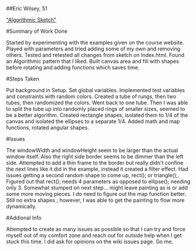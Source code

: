 ##Eric Wilsey, 51

["Algorithmic Sketch"](https://ewilsey.github.io/120-work/hw-6/)

#Summary of Work Done

Started by experimenting with the examples given on the course website. Played with parameters and tried adding some of my own and removing others. Tested and retested all changes from sketch on Index.html. Found an Algorithmic pattern that I liked. Built canvas area and fill with shapes before rotating and adding functions which saves time.

#Steps Taken

Put background in Setup. Set global variables. Implemented test variables and constraints with random colors. Created a tube of rungs, then two tubes, then randomized the colors. Went back to one tube. Then I was able to split the tube up into randomly placed rings of smaller sizes, seemed to be a better algorithm. Created rectangle shapes, isolated them to 1/4 of the canvas and isolated the ellipses to a separate 1/4. Added math and map functions, rotated angular shapes.

#Issues

The windowWidth and windowHeight seem to be larger than the actual window itself. Also the right side border seems to be dimmer than the left side. Attempted to add a thin frame to the border but really didn't confine the next lines like it did in the example, instead it created a filter effect. Had issues getting a second random shape to come up, rect(); or triangle();. Figured out that rect(); needs 4 parameters as opposed to ellipse(); needing only 3. Somewhat stumped on next step... might leave painting as is or add some more moving pieces. I do need to figure out the map function better. Still no extra shapes ; however, I was able to get the painting to flow more dynamically.

#Addional Info

Attempted to create as many issues as possible so that I can try and force myself out of my comfort zone and reach out for outside help when I get stuck this time. I did ask for opinions on the wiki issues page. Go me. 

